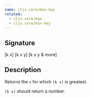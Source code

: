 ```yaml
---
name: cljs.core/max-key
related:
  - cljs.core/max
  - cljs.core/min-key
---
```


## Signature
[k x]
[k x y]
[k x y & more]


## Description

Returns the `x` for which `(k x)` is greatest.

`(k x)` should return a number.
